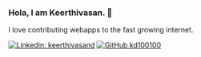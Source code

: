 ### Hola, I am Keerthivasan. 👋

I love contributing webapps to the fast growing internet.

[![Linkedin: keerthivasand](https://img.shields.io/badge/-Keerthivasan%20D-blue?style=flat-square&logo=Linkedin&logoColor=white&link=https://www.linkedin.com/in/keerthivasand/)](https://www.linkedin.com/in/keerthivasand/)
[![GitHub kd100100](https://img.shields.io/github/followers/kd100100?label=follow&style=social)](https://github.com/kd100100)

<!--
**kd100100/kd100100** is a ✨ _special_ ✨ repository because its `README.md` (this file) appears on your GitHub profile.

Here are some ideas to get you started:

- 🔭 I’m currently working on ...
- 🌱 I’m currently learning ...
- 👯 I’m looking to collaborate on ...
- 🤔 I’m looking for help with ...
- 💬 Ask me about ...
- 📫 How to reach me: ...
- 😄 Pronouns: ...
- ⚡ Fun fact: ...
-->

